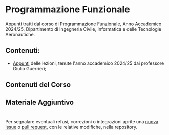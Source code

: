 # Programmazione Funzionale
Appunti tratti dal corso di Programmazione Funzionale, Anno Accademico 2024/25, Dipartimento di Ingegneria Civile, Informatica e delle Tecnologie Aeronautiche. 

## Contenuti:
- [Appunti](Programmazione-Funzionale.pdf) delle lezioni, tenute l'anno accademico 2024/25 dai professore Giulio Guerrieri;

## Contenuti del Corso



## Materiale Aggiuntivo

#
Per segnalare eventuali refusi, correzioni o integrazioni aprite una [nuova issue](https://github.com/00Darxk/Programmazione-Funzionale/issues/new/choose) o [pull request](https://github.com/00Darxk/Programmazione-Funzionale/pulls), con le relative modifiche, nella repository.